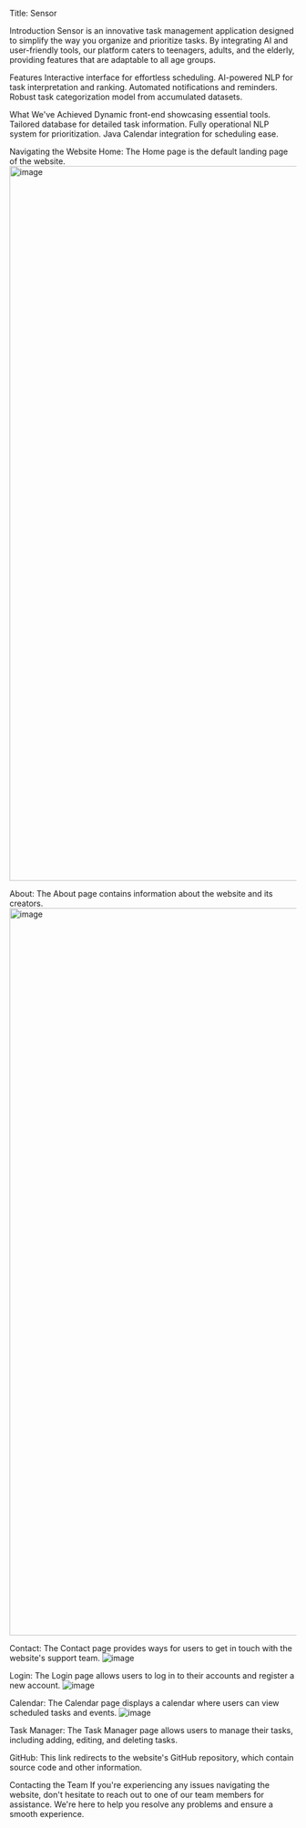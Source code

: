 Title: Sensor

Introduction
Sensor is an innovative task management application designed to simplify the way you organize 
and prioritize tasks. By integrating AI and user-friendly tools,
our platform caters to teenagers, adults, and the elderly, 
providing features that are adaptable to all age groups.

Features
Interactive interface for effortless scheduling.
AI-powered NLP for task interpretation and ranking.
Automated notifications and reminders.
Robust task categorization model from accumulated datasets.

What We've Achieved
Dynamic front-end showcasing essential tools.
Tailored database for detailed task information.
Fully operational NLP system for prioritization.
Java Calendar integration for scheduling ease.

Navigating the Website
Home:
The Home page is the default landing page of the website.
<img width="1255" alt="image" src="https://github.com/user-attachments/assets/67279ffc-b7a4-4a25-932d-541596930b3f" />

About:
The About page contains information about the website and its creators.
<img width="1277" alt="image" src="https://github.com/user-attachments/assets/1607240d-c4f3-488d-88c1-d1416f85b16f" />

Contact:
The Contact page provides ways for users to get in touch with the website's support team.
![image](https://github.com/user-attachments/assets/eeb005c0-311b-459c-ba58-77bd138f5deb)

Login:
The Login page allows users to log in to their accounts and register a new account.
![image](https://github.com/user-attachments/assets/d534fcfd-371c-4ad9-80d0-632e7dedebdd)

Calendar:
The Calendar page displays a calendar where users can view scheduled tasks and events.
![image](https://github.com/user-attachments/assets/d10e71c4-f608-4bc2-bd32-c032c19b8a2b)


Task Manager:
The Task Manager page allows users to manage their tasks, 
including adding, editing, and deleting tasks.

GitHub:
This link redirects to the website's GitHub repository, 
which contain source code and other information.

Contacting the Team
If you're experiencing any issues navigating the website, 
don't hesitate to reach out to one of our team members for assistance. 
We're here to help you resolve any problems and ensure a smooth experience.
